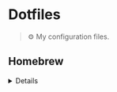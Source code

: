 # Dotfiles

> ⚙ My configuration files.

## Homebrew

<details>

- [atuin](https://github.com/atuinsh/atuin)

  ```bash
  brew install atuin
  ```

- [amazon-q](https://github.com/aws/amazon-q-developer-cli)

  ```bash
  brew install --cask amazon-q
  ```

- [autojump](https://github.com/wting/autojump)

  ```bash
  brew install autojump
  ```

- [bat](https://github.com/sharkdp/bat)

  ```bash
  brew install bat
  ```

- [fd](https://github.com/sharkdp/fd) 

  ```bash
  brew install fd
  ```

- [font-inconsolata-lgc-nerd-font](https://github.com/ryanoasis/nerd-fonts/tree/master/patched-fonts/InconsolataLGC)

  ```bash
  brew install --cask font-inconsolata-lgc-nerd-font
  ```

- [font-jetbrains-mono](https://github.com/JetBrains/JetBrainsMono)

  ```bash
  brew install --cask font-jetbrains-mono
  ```

- [font-lxgw-wenkai](https://github.com/lxgw/LxgwWenKai)

  ```bash
  brew install --cask font-lxgw-wenkai
  ```

- [fzf](https://github.com/junegunn/fzf)

  ```bash
  brew install fzf
  ```

- [ghostty](https://github.com/ghostty-org/ghostty)

  ```bash
  brew install ghostty
  ```

- [hammerspoon](https://github.com/Hammerspoon/hammerspoon)

  ```bash
  brew install --cask hammerspoon
  ```

- [jq](https://github.com/jqlang/jq)

  ```bash
  brew install jq
  ```

- [lf](https://github.com/gokcehan/lf)

  ```bash
  brew install lf
  ```

- [lsd](https://github.com/lsd-rs/lsd)

  ```bash
  brew install lsd
  ```
- [ripgrep](https://github.com/BurntSushi/ripgrep)

  ```bash
  brew install ripgrep
  ```

- [starship](https://github.com/starship/starship)

  ```bash
  brew install starship
  ```

- [switchhosts](https://github.com/oldj/SwitchHosts)

  ```bash
  brew install --cask switchhosts
  ```
- [tcpdump](https://github.com/the-tcpdump-group/tcpdump)

  ```bash
  brew install tcpdump
  ```

- [thefuck](https://github.com/nvbn/thefuck)

  ```bash
  brew install thefuck
  ```

- [tldr](https://github.com/tldr-pages/tldr)

  ```bash
  brew install tlrc
  ```

- [tmux](https://github.com/tmux/tmux)

  ```bash
  brew install tmux
  ```

- [trash](https://hasseg.org/trash/)

  ```bash
  brew install trash
  ```

- [tree](http://mama.indstate.edu/users/ice/tree/)

  ```bash
  brew install tree
  ```

- [watch](https://gitlab.com/procps-ng/procps/-/blob/master/src/watch.c)

  ```bash
  brew install watch
  ```

- [zoxide](https://github.com/ajeetdsouza/zoxide)

  ```bash
  brew install zoxide
  ```

</details>
